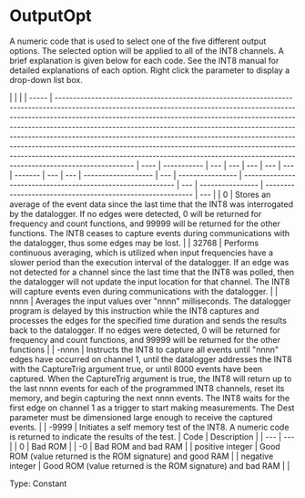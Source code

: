 # OutputOpt

A numeric code that is used to select one of the five different output options. The selected option will be applied to all of the INT8 channels. A brief explanation is given below for each code. See the INT8 manual for detailed explanations of each option. Right click the parameter to display a drop-down list box.

|       |                                                                                                                                                                                                                                                                                                                                                                                                                                                                                                                                                                                         |
| ----- | --------------------------------------------------------------------------------------------------------------------------------------------------------------------------------------------------------------------------------------------------------------------------------------------------------------------------------------------------------------------------------------------------------------------------------------------------------------------------------------------------------------------------------------------------------------------------------------- | ---- | ----------- | --- | --- | --- | --- | --- | ------- | --- | --- | ------------------- | --- | ---------------- | ----------------------------------------------------------- | --- | ---------------- | ---------------------------------------------------------- | --- |
| 0     | Stores an average of the event data since the last time that the INT8 was interrogated by the datalogger. If no edges were detected, 0 will be returned for frequency and count functions, and 99999 will be returned for the other functions. The INT8 ceases to capture events during communications with the datalogger, thus some edges may be lost.                                                                                                                                                                                                                                |
| 32768 | Performs continuous averaging, which is utilized when input frequencies have a slower period than the execution interval of the datalogger. If an edge was not detected for a channel since the last time that the INT8 was polled, then the datalogger will not update the input location for that channel. The INT8 will capture events even during communications with the datalogger.                                                                                                                                                                                               |
| nnnn  | Averages the input values over "nnnn" milliseconds. The datalogger program is delayed by this instruction while the INT8 captures and processes the edges for the specified time duration and sends the results back to the datalogger. If no edges were detected, 0 will be returned for frequency and count functions, and 99999 will be returned for the other functions                                                                                                                                                                                                             |
| -nnnn | Instructs the INT8 to capture all events until "nnnn" edges have occurred on channel 1, until the datalogger addresses the INT8 with the CaptureTrig argument true, or until 8000 events have been captured. When the CaptureTrig argument is true, the INT8 will return up to the last nnnn events for each of the programmed INT8 channels, reset its memory, and begin capturing the next nnnn events. The INT8 waits for the first edge on channel 1 as a trigger to start making measurements. The Dest parameter must be dimensioned large enough to receive the captured events. |
| -9999 | Initiates a self memory test of the INT8. A numeric code is returned to indicate the results of the test.                                                                                                                                                                                                                                                                                                                                                                                                                                                                               | Code | Description |     | --- | --- |     | 0   | Bad ROM |     | -0  | Bad ROM and bad RAM |     | positive integer | Good ROM (value returned is the ROM signature) and good RAM |     | negative integer | Good ROM (value returned is the ROM signature) and bad RAM |     |

Type: Constant
